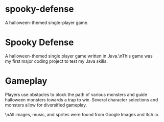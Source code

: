 # spooky-defense
A halloween-themed single-player game.

<h1 align="left">Spooky Defense</h1>
A halloween-themed single player game written in Java.\nThis game was my first major coding project to test my Java skills.

<h1>Gameplay</h1>
Players use obstacles to block the path of various monsters and guide halloween monsters towards a trap to win. Several character selections and monsters allow for diversified gameplay.

<p>\nAll images, music, and sprites were found from Google Images and Itch.io.</p>


